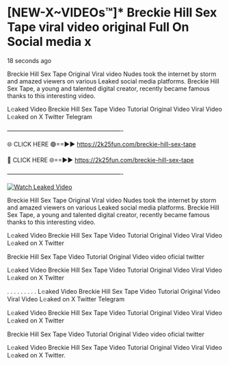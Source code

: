 # [NEW-X~VIDEOs™]* Breckie Hill Sex Tape viral video original Full On Social media x

18 seconds ago

Breckie Hill Sex Tape Original Viral video Nudes took the internet by storm and amazed viewers on various Leaked social media platforms. Breckie Hill Sex Tape, a young and talented digital creator, recently became famous thanks to this interesting video.

L𝚎aked Video Breckie Hill Sex Tape Video Tutorial Original Video Viral Video L𝚎aked on X Twitter Telegram

———————————————————-

🌐 CLICK HERE 🟢==►► https://2k25fun.com/breckie-hill-sex-tape

🔴 CLICK HERE 🌐==►► https://2k25fun.com/breckie-hill-sex-tape

———————————————————-

[![Watch Leaked Video](https://miro.medium.com/v2/resize:fit:828/format:webp/1*cilzJN44JGOrTw9NJCrNHA.gif "Watch Leaked Video")](https://2k25fun.com/breckie-hill-sex-tape)

Breckie Hill Sex Tape Original Viral video Nudes took the internet by storm and amazed viewers on various Leaked social media platforms. Breckie Hill Sex Tape, a young and talented digital creator, recently became famous thanks to this interesting video.

L𝚎aked Video Breckie Hill Sex Tape Video Tutorial Original Video Viral Video L𝚎aked on X Twitter

Breckie Hill Sex Tape Video Tutorial Original Video video oficial twitter

L𝚎aked Video Breckie Hill Sex Tape Video Tutorial Original Video Viral Video L𝚎aked on X Twitter

. . . . . . . . . L𝚎aked Video Breckie Hill Sex Tape Video Tutorial Original Video Viral Video L𝚎aked on X Twitter Telegram

L𝚎aked Video Breckie Hill Sex Tape Video Tutorial Original Video Viral Video L𝚎aked on X Twitter

Breckie Hill Sex Tape Video Tutorial Original Video video oficial twitter

L𝚎aked Video Breckie Hill Sex Tape Video Tutorial Original Video Viral Video L𝚎aked on X Twitter.
